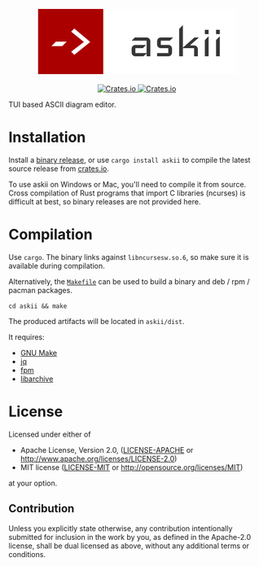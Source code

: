 <p align="center">
  <img src="askii.png" alt="logo"><br><br>
  <a href="https://crates.io/crates/askii">
    <img alt="Crates.io" src="https://img.shields.io/crates/v/askii?style=flat-square">
  </a>
  <!-- build status --!>
  <a href="./LICENSE-MIT">
    <img alt="Crates.io" src="https://img.shields.io/crates/l/askii?style=flat-square">
  </a>
</p>

TUI based ASCII diagram editor.

# Installation
Install a [binary release](https://github.com/nytopop/askii/releases), or use `cargo install askii` to compile the latest source release from [crates.io](https://crates.io/crates/askii).

To use askii on Windows or Mac, you'll need to compile it from source. Cross compilation of Rust programs that import C libraries (ncurses) is difficult at best, so binary releases are not provided here.

# Compilation
Use `cargo`. The binary links against `libncursesw.so.6`, so make sure it is available during compilation.

Alternatively, the [`Makefile`](Makefile) can be used to build a binary and deb / rpm / pacman packages.

```
cd askii && make
```

The produced artifacts will be located in `askii/dist`.

It requires:

- [GNU Make](https://www.gnu.org/software/make/)
- [jq](https://stedolan.github.io/jq/)
- [fpm](https://github.com/jordansissel/fpm)
- [libarchive](https://www.libarchive.org/)

# License
Licensed under either of

 * Apache License, Version 2.0, ([LICENSE-APACHE](LICENSE-APACHE) or http://www.apache.org/licenses/LICENSE-2.0)
 * MIT license ([LICENSE-MIT](LICENSE-MIT) or http://opensource.org/licenses/MIT)

at your option.

## Contribution
Unless you explicitly state otherwise, any contribution intentionally submitted for inclusion in the work by you, as defined in the Apache-2.0 license, shall be dual licensed as above, without any additional terms or conditions.
